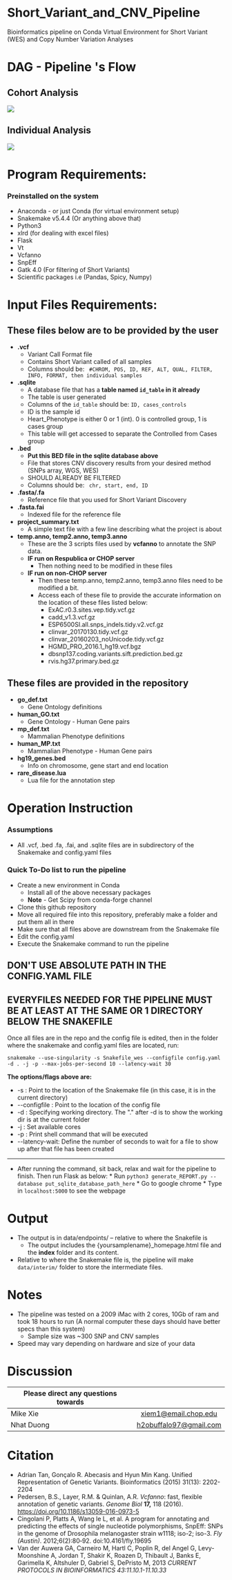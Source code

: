 
# Short_Variant_and_CNV_Pipeline
Bioinformatics pipeline on Conda Virtual Environment for Short Variant (WES) and Copy Number Variation Analyses



# DAG - Pipeline 's Flow
## Cohort Analysis 
[<img src="cohort_analysis_only.svg">]()
## Individual Analysis
[<img src="individual_analysis.svg">]()

# Program Requirements:
### Preinstalled on the system
- Anaconda - or just Conda (for virtual environment setup)
- Snakemake v5.4.4 (Or anything above that)
- Python3
- xlrd (for dealing with excel files)
- Flask
- Vt
- Vcfanno
- SnpEff
- Gatk 4.0 (For filtering of Short Variants)
- Scientific packages i.e (Pandas, Spicy, Numpy)

# Input Files Requirements:

## These files below are to be provided by the user
- **.vcf**
  * Variant Call Format file
  * Contains Short Variant called of all samples
  * Columns should be: ` #CHROM, POS, ID, REF, ALT, QUAL, FILTER, INFO, FORMAT, then individual samples`
- **.sqlite** 
  * A database file that has a **table named `id_table` in it already**
  * The table is user generated
  * Columns of the `id_table` should be: `ID, cases_controls`
  * ID is the sample id
  * Heart_Phenotype is either 0 or 1 (int). 0 is controlled group, 1 is cases group
  * This table will get accessed to separate the Controlled from Cases group
- **.bed**
  * **Put this BED file in the sqlite database above**
  * File that stores CNV discovery results from your desired method (SNPs array, WGS, WES)
  * SHOULD ALREADY BE FILTERED
  * Columns should be: ` chr, start, end, ID`
- **.fasta/.fa**
  * Reference file that you used for Short Variant Discovery
- **.fasta.fai**
  * Indexed file for the reference file
- **project_summary.txt**
  * A simple text file with a few line describing what the project is about
- **temp.anno, temp2.anno, temp3.anno**
	- These are the 3 scripts files used by **vcfanno** to annotate the SNP data. 
	- **IF run on Respublica or CHOP server**
		- Then nothing need to be modified in these files
	- **IF run on non-CHOP server**
		- Then these temp.anno, temp2.anno, temp3.anno files need to be modified a bit. 
		- Access each of these file to provide the accurate information on the location of these files listed below:
			- ExAC.r0.3.sites.vep.tidy.vcf.gz
			- cadd_v1.3.vcf.gz
			- ESP6500SI.all.snps_indels.tidy.v2.vcf.gz
			- clinvar_20170130.tidy.vcf.gz
			- clinvar_20160203_noUnicode.tidy.vcf.gz
			- HGMD_PRO_2016.1_hg19.vcf.bgz
			- dbsnp137.coding.variants.sift.prediction.bed.gz
			- rvis.hg37.primary.bed.gz
## These files are provided in the repository
- **go_def.txt**
	- Gene Ontology definitions
- **human_GO.txt**
	- Gene Ontology - Human Gene pairs
- **mp_def.txt**
	- Mammalian Phenotype definitions
- **human_MP.txt**
	- Mammalian Phenotype - Human Gene pairs
- **hg19_genes.bed**
	- Info on chromosome, gene start and end location
- **rare_disease.lua**
	- Lua file for the annotation step



# Operation Instruction

### Assumptions
- All .vcf, .bed .fa, .fai, and .sqlite files are in subdirectory of the Snakemake and config.yaml files

### Quick To-Do list to run the pipeline

  * Create a new environment in Conda
	  * Install all of the above necessary packages
	  * **Note** - Get Scipy from conda-forge channel 
  * Clone this github repository
  * Move all required file into this repository, preferably make a folder and put them all in there
  * Make sure that all files above are downstream from the Snakemake file
  * Edit the config.yaml
  * Execute the Snakemake command to run the pipeline

## DON'T USE ABSOLUTE PATH IN THE CONFIG.YAML FILE
## EVERYFILES NEEDED FOR THE PIPELINE MUST BE AT LEAST AT THE SAME OR 1 DIRECTORY BELOW THE SNAKEFILE


Once all files are in the repo and the config file is edited, then in the folder where the snakemake and config.yaml files are located, run:
```
snakemake --use-singularity -s Snakefile_wes --configfile config.yaml -d . -j -p --max-jobs-per-second 10 --latency-wait 30
```

**The options/flags above are:**
- -s : Point to the location of the Snakemake file (in this case, it is in the current directory)
- --configfile : Point to the location of the config file
- -d : Specifying working directory. The "." after -d is to show the working dir is at the current folder
- -j : Set available cores
- -p : Print shell command that will be executed
- --latency-wait: Define the number of seconds to wait for a file to show up after that file has been created

-------------------------

- After running the command, sit back, relax and wait for the pipeline to finish. Then run Flask as below:
	  * Run `python3 generate_REPORT.py --database put_sqlite_database_path_here`
	  * Go to google chrome
	  * Type in `localhost:5000` to see the webpage


# Output

* The output is in data/endpoints/ – relative to where the Snakefile is
	* The output includes the {yoursamplename}_homepage.html file and the **index** folder and its content. 
* Relative to where the Snakemake file is, the pipeline will make `data/interim/` folder to store the intermediate files.

# Notes

- The pipeline was tested on a 2009 iMac with 2 cores, 10Gb of ram and took 18 hours to run (A normal computer these days should have better specs than this system)
	- Sample size was ~300 SNP and CNV samples
- Speed may vary depending on hardware and size of your data

  
# Discussion

Please direct any questions towards      |                           |
---------------------------------------- |:-------------------------:|
Mike Xie                                 | xiem1@email.chop.edu      |
Nhat Duong                               | h2obuffalo97@gmail.com    |
 
 
# Citation
- Adrian Tan, Gonçalo R. Abecasis and Hyun Min Kang. Unified Representation of Genetic Variants. Bioinformatics (2015) 31(13): 2202-2204
- Pedersen, B.S., Layer, R.M. & Quinlan, A.R. _Vcfanno_: fast, flexible annotation of genetic variants. _Genome Biol_  **17,** 118 (2016). https://doi.org/10.1186/s13059-016-0973-5
- Cingolani P, Platts A, Wang le L, et al. A program for annotating and predicting the effects of single nucleotide polymorphisms, SnpEff: SNPs in the genome of Drosophila melanogaster strain w1118; iso-2; iso-3. _Fly (Austin)_. 2012;6(2):80‐92. doi:10.4161/fly.19695
- Van der Auwera GA, Carneiro M, Hartl C, Poplin R, del Angel G, Levy-Moonshine A, Jordan T, Shakir K, Roazen D, Thibault J, Banks E, Garimella K, Altshuler D, Gabriel S, DePristo M, 2013 _CURRENT PROTOCOLS IN BIOINFORMATICS 43:11.10.1-11.10.33_

